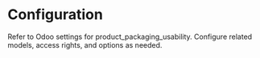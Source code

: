 # Configuration

Refer to Odoo settings for product_packaging_usability. Configure related models, access rights, and options as needed.
